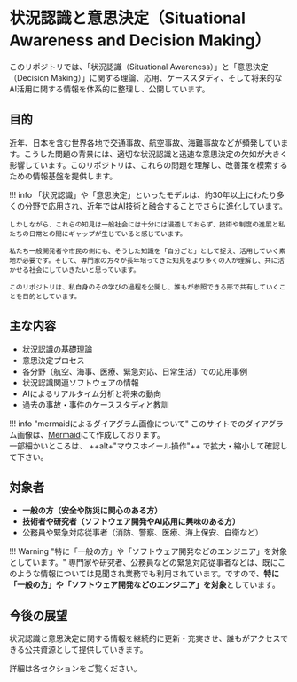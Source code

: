 # 状況認識と意思決定（Situational Awareness and Decision Making）

このリポジトリでは、「状況認識（Situational Awareness）」と「意思決定（Decision Making）」に関する理論、応用、ケーススタディ、そして将来的なAI活用に関する情報を体系的に整理し、公開しています。

## 目的

近年、日本を含む世界各地で交通事故、航空事故、海難事故などが頻発しています。こうした問題の背景には、適切な状況認識と迅速な意思決定の欠如が大きく影響しています。このリポジトリは、これらの問題を理解し、改善策を模索するための情報基盤を提供します。

!!! info 
    「状況認識」や「意思決定」といったモデルは、約30年以上にわたり多くの分野で応用され、近年ではAI技術と融合することでさらに進化しています。

    しかしながら、これらの知見は一般社会には十分には浸透しておらず、技術や制度の進展と私たちの日常との間にギャップが生じていると感じています。

    私たち一般開発者や市民の側にも、そうした知識を「自分ごと」として捉え、活用していく素地が必要です。そして、専門家の方々が長年培ってきた知見をより多くの人が理解し、共に活かせる社会にしていきたいと思っています。

    このリポジトリは、私自身のその学びの過程を公開し、誰もが参照できる形で共有していくことを目的としています。


## 主な内容

- 状況認識の基礎理論
- 意思決定プロセス
- 各分野（航空、海事、医療、緊急対応、日常生活）での応用事例
- 状況認識関連ソフトウェアの情報
- AIによるリアルタイム分析と将来の動向
- 過去の事故・事件のケーススタディと教訓

!!! info "mermaidによるダイアグラム画像について"
    このサイトでのダイアグラム画像は、[Mermaid](https://mermaid.js.org)にて作成しております。  
    一部細かいところは、 ++alt+"マウスホイール操作"++ で拡大・縮小して確認して下さい。

## 対象者

- **一般の方（安全や防災に関心のある方）**
- **技術者や研究者（ソフトウェア開発やAI応用に興味のある方）**
- 公務員や緊急対応従事者（消防、警察、医療、海上保安、自衛など）

!!! Warning "特に「一般の方」や「ソフトウェア開発などのエンジニア」を対象としています。"
    専門家や研究者、公務員などの緊急対応従事者などは、既にこのような情報については見聞され業務でも利用されています。ですので、**特に「一般の方」や「ソフトウェア開発などのエンジニア」を対象**としています。  

## 今後の展望

状況認識と意思決定に関する情報を継続的に更新・充実させ、誰もがアクセスできる公共資源として提供していきます。

詳細は各セクションをご覧ください。
